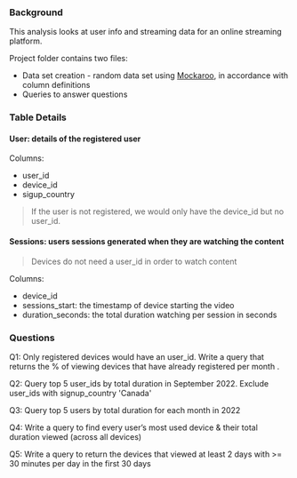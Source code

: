### Background
This analysis looks at user info and streaming data for an online streaming platform. 

Project folder contains two files:
- Data set creation - random data set using [Mockaroo](https://www.mockaroo.com/), in accordance with column definitions
- Queries to answer questions

### Table Details
#### User: details of the registered user 

Columns:
- user_id
- device_id
- sigup_country
> If the user is not registered, we would only have the device_id but no user_id. 

#### Sessions: users sessions generated when they are watching the content 
> Devices do not need a user_id in order to watch content

Columns:
- device_id
- sessions_start: the timestamp of device starting the video 
- duration_seconds: the total duration watching per session in seconds 


### Questions

Q1: Only registered devices would have an user_id. Write a query that returns the % of viewing devices that have already registered per month .

Q2: Query top 5 user_ids by total duration in September 2022. Exclude user_ids with signup_country 'Canada'	

Q3: Query top 5 users by total duration for each month in 2022

Q4: Write a query to find every user’s most used device & their total duration viewed (across all devices)

Q5: Write a query to return the devices that viewed at least 2 days with >= 30 minutes per day in the first 30 days

